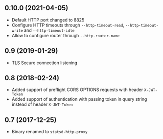## 0.10.0 (2021-04-05)
  * Default HTTP port changed to 8825
  * Configure HTTP timeouts through `--http-timeout-read`, `--http-timeout-write` and `--http-timeout-idle`
  * Allow to configure router through `--http-router-name`

## 0.9 (2019-01-29)
  * TLS Secure connection listening

## 0.8 (2018-02-24)
  * Added support of preflight CORS OPTIONS requests with header `X-JWT-Token`
  * Added support of authentication with passing token in query string instead of header `X-JWT-Token`

## 0.7 (2017-12-25)
  * Binary renamed to `statsd-http-proxy`
